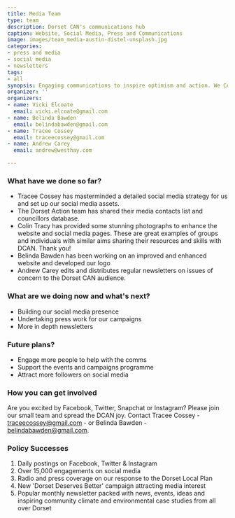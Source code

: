 ```yaml
---
title: Media Team
type: team
description: Dorset CAN's communications hub
caption: Website, Social Media, Press and Communications
image: images/team_media-austin-distel-unsplash.jpg
categories:
- press and media
- social media
- newsletters
tags:
- all
synopsis: Engaging communications to inspire optimism and action. We CAN!
organizer: ''
organizers:
- name: Vicki Elcoate
  email: vicki.elcoate@gmail.com
- name: Belinda Bawden
  email: belindabawden@gmail.com
- name: Tracee Cossey
  email: traceecossey@gmail.com
- name: Andrew Carey
  email: andrew@westhay.com

---
```

### **What have we done so far?**

* Tracee Cossey has masterminded a detailed social media strategy for us and set up our social media assets.
* The Dorset Action team has shared their media contacts list and councillors database.
* Colin Tracy has provided some stunning photographs to enhance the website and social media pages. These are great examples of groups and individuals with similar aims sharing their resources and skills with DCAN. Thank you!
* Belinda Bawden has been working on an improved and enhanced website and developed our logo
* Andrew Carey edits and distributes regular newsletters on issues of concern to the Dorset CAN audience.

### **What are we doing now and what's next?**

* Building our social media presence
* Undertaking press work for our campaigns
* More in depth newsletters

### **Future plans?**

* Engage more people to help with the comms
* Support the events and campaigns programme
* Attract more followers on social media

### **How you can get involved**

Are you excited by Facebook, Twitter, Snapchat or Instagram? Please join our small team and spread the DCAN joy. Contact Tracee Cossey - traceecossey@gmail.com - or Belinda Bawden - belindabawden@gmail.com.

### Policy Successes

1. Daily postings on Facebook, Twitter & Instagram
2. Over 15,000 engagements on social media
3. Radio and press coverage on our response to the Dorset Local Plan
4. New 'Dorset Deserves Better' campaign attracting media interest
5. Popular monthly newsletter packed with news, events, ideas and inspiring community climate and environmental case studies from all over Dorset

### 

> 